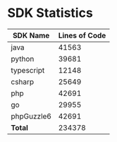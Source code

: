# SDK Statistics

| SDK Name | Lines of Code |
| -------- | ------------- |
| java | 41563 |
| python | 39681 |
| typescript | 12148 |
| csharp | 25649 |
| php | 42691 |
| go | 29955 |
| phpGuzzle6 | 42691 |
| **Total** | 234378 |
